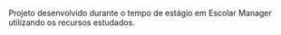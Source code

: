 Projeto desenvolvido durante o tempo de estágio em Escolar Manager utilizando os recursos estudados.
